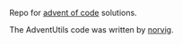 Repo for [advent of code](adventofcode.com) solutions.

The AdventUtils code was written by [norvig](https://github.com/norvig/pytudes/tree/main/ipynb).
